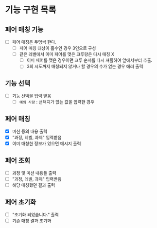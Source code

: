 # 기능 구현 목록

## 페어 매칭 기능
- [ ] 페어 매칭은 두명씩 한다.
  - [ ] 페어 매칭 대상이 홀수인 경우 3인으로 구성
  - [ ] 같은 레벨에서 이미 페어를 맺은 크루랑은 다시 매칭 X
    - [ ] 이미 페어를 맺은 경우이면 크루 순서를 다시 셔플하여 앞에서부터 추출.
    - [ ] 3회 시도까지 매칭되지 않거나 할 경우의 수가 없는 경우 에러 출력

## 기능 선택
- [ ] 기능 선택을 입력 받음
  - [ ] `예외 사항` : 선택지가 없는 값을 입력한 경우
  
## 페어 매칭
- [X] 미션 등의 내용 출력
- [X] "과정, 레벨, 과제" 입력받음
- [X] 이미 매칭한 정보가 있으면 메시지 출력

## 페어 조회
- [ ] 과정 및 미션 내용들 출력
- [ ] "과정, 레벨, 과제" 입력받음
- [ ] 해당 매칭했던 결과 출력

## 페어 초기화
- [ ] "초기화 되었습니다." 출력
- [ ] 기존 매칭 결과 초기화

[//]: # (# 구조)

[//]: # (* 매칭 결과는 resources 에 저장)

[//]: # (## Crew)

[//]: # (* 크루에 대한 정보)

[//]: # (  * 이름, 과정)

[//]: # (## Crews)

[//]: # (* 크루들 객체 배열을 가지고 있음)
